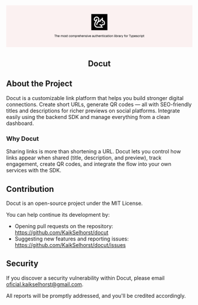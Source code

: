 <p align="center">
  <picture>
    <source srcset="./public/banner-dark.png" media="(prefers-color-scheme: dark)">
    <source srcset="./public/banner.png" media="(prefers-color-scheme: light)">
    <img src="./public/banner.png" alt="Docut logo">
  </picture>
  <h2 align="center">
    Docut
  </h2>

## About the Project

Docut is a customizable link platform that helps you build stronger digital connections. Create short URLs, generate QR codes — all with SEO-friendly titles and descriptions for richer previews on social platforms. Integrate easily using the backend SDK and manage everything from a clean dashboard.

### Why Docut

Sharing links is more than shortening a URL. Docut lets you control how links appear when shared (title, description, and preview), track engagement, create QR codes, and integrate the flow into your own services with the SDK.

## Contribution

Docut is an open-source project under the MIT License.

You can help continue its development by:

- Opening pull requests on the repository: https://github.com/KaikSelhorst/docut
- Suggesting new features and reporting issues: https://github.com/KaikSelhorst/docut/issues

## Security
If you discover a security vulnerability within Docut, please email oficial.kaikselhorst@gmail.com.

All reports will be promptly addressed, and you'll be credited accordingly.